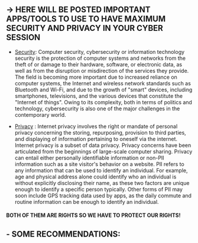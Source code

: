 ## -> HERE WILL BE POSTED IMPORTANT APPS/TOOLS TO USE TO HAVE MAXIMUM SECURITY AND PRIVACY IN YOUR CYBER SESSION ##

- [Security](https://en.wikipedia.org/wiki/Computer_security): Computer security, cybersecurity or 
information technology security is the protection of computer systems 
and networks from the theft of or damage to their hardware, software, or
 electronic data, as well as from the disruption or misdirection of the 
services they provide. The field is becoming more important due to 
increased reliance on computer systems, the Internet and wireless 
network standards such as Bluetooth and Wi-Fi, and due to the growth of 
"smart" devices, including smartphones, televisions, and the various 
devices that constitute the "Internet of things". Owing to its 
complexity, both in terms of politics and technology, cybersecurity is 
also one of the major challenges in the contemporary world.

- [Privacy](https://en.wikipedia.org/wiki/Internet_privacy) : Internet privacy involves the right or
 mandate of personal privacy concerning the storing, repurposing, 
provision to third parties, and displaying of information pertaining to 
oneself via the internet. Internet privacy is a subset of data privacy. 
Privacy concerns have been articulated from the beginnings of 
large-scale computer sharing. Privacy can entail either personally 
identifiable information or non-PII information such as a site visitor's
 behavior on a website. PII refers to any information that can be used 
to identify an individual. For example, age and physical address alone 
could identify who an individual is without explicitly disclosing their 
name, as these two factors are unique enough to identify a specific 
person typically. Other forms of PII may soon include GPS tracking data 
used by apps, as the daily commute and routine information can be enough
 to identify an individual.

#### BOTH OF THEM ARE RIGHTS SO WE HAVE TO PROTECT OUR RIGHTS! ####

## - SOME RECOMMENDATIONS: ##
